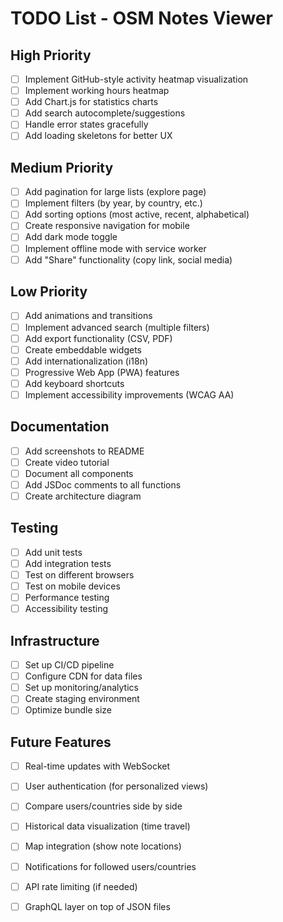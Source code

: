 # TODO List - OSM Notes Viewer

## High Priority

- [ ] Implement GitHub-style activity heatmap visualization
- [ ] Implement working hours heatmap
- [ ] Add Chart.js for statistics charts
- [ ] Add search autocomplete/suggestions
- [ ] Handle error states gracefully
- [ ] Add loading skeletons for better UX

## Medium Priority

- [ ] Add pagination for large lists (explore page)
- [ ] Implement filters (by year, by country, etc.)
- [ ] Add sorting options (most active, recent, alphabetical)
- [ ] Create responsive navigation for mobile
- [ ] Add dark mode toggle
- [ ] Implement offline mode with service worker
- [ ] Add "Share" functionality (copy link, social media)

## Low Priority

- [ ] Add animations and transitions
- [ ] Implement advanced search (multiple filters)
- [ ] Add export functionality (CSV, PDF)
- [ ] Create embeddable widgets
- [ ] Add internationalization (i18n)
- [ ] Progressive Web App (PWA) features
- [ ] Add keyboard shortcuts
- [ ] Implement accessibility improvements (WCAG AA)

## Documentation

- [ ] Add screenshots to README
- [ ] Create video tutorial
- [ ] Document all components
- [ ] Add JSDoc comments to all functions
- [ ] Create architecture diagram

## Testing

- [ ] Add unit tests
- [ ] Add integration tests
- [ ] Test on different browsers
- [ ] Test on mobile devices
- [ ] Performance testing
- [ ] Accessibility testing

## Infrastructure

- [ ] Set up CI/CD pipeline
- [ ] Configure CDN for data files
- [ ] Set up monitoring/analytics
- [ ] Create staging environment
- [ ] Optimize bundle size

## Future Features

- [ ] Real-time updates with WebSocket
- [ ] User authentication (for personalized views)
- [ ] Compare users/countries side by side
- [ ] Historical data visualization (time travel)
- [ ] Map integration (show note locations)
- [ ] Notifications for followed users/countries
- [ ] API rate limiting (if needed)
- [ ] GraphQL layer on top of JSON files

